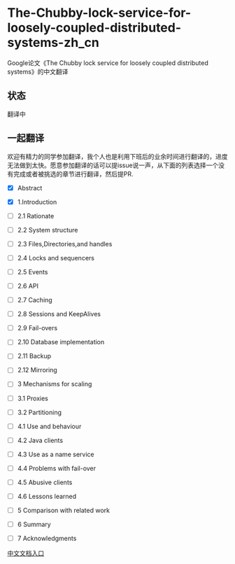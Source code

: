 # The-Chubby-lock-service-for-loosely-coupled-distributed-systems-zh_cn

Google论文《The Chubby lock service for loosely coupled distributed systems》的中文翻译

## 状态
翻译中

## 一起翻译

欢迎有精力的同学参加翻译，我个人也是利用下班后的业余时间进行翻译的，进度无法做到太快。愿意参加翻译的话可以提issue说一声，从下面的列表选择一个没有完成或者被挑选的章节进行翻译，然后提PR.

- [x] Abstract
- [x] 1.Introduction
- [ ] 2.1 Rationate
- [ ] 2.2 System structure
- [ ] 2.3 Files,Directories,and handles
- [ ] 2.4 Locks and sequencers
- [ ] 2.5 Events
- [ ] 2.6 API
- [ ] 2.7 Caching 
- [ ] 2.8 Sessions and KeepAlives
- [ ] 2.9 Fail-overs
- [ ] 2.10 Database implementation
- [ ] 2.11 Backup
- [ ] 2.12 Mirroring
- [ ] 3 Mechanisms for scaling 
- [ ] 3.1 Proxies
- [ ] 3.2 Partitioning
- [ ] 4.1 Use and behaviour
- [ ] 4.2 Java clients
- [ ] 4.3 Use as a name service 
- [ ] 4.4 Problems with fail-over
- [ ] 4.5 Abusive clients
- [ ] 4.6 Lessons learned
- [ ] 5 Comparison with related work
- [ ] 6 Summary
- [ ] 7 Acknowledgments


 
[中文文档入口](./zh_cn.md)